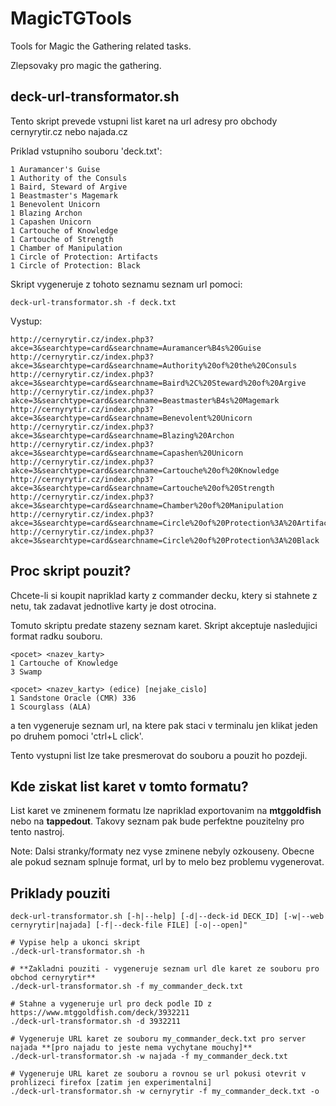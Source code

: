 # MagicTGTools
Tools for Magic the Gathering related tasks.

Zlepsovaky pro magic the gathering.

## deck-url-transformator.sh
Tento skript prevede vstupni list karet na url adresy pro obchody cernyrytir.cz nebo najada.cz

Priklad vstupniho souboru 'deck.txt':
```
1 Auramancer's Guise
1 Authority of the Consuls
1 Baird, Steward of Argive
1 Beastmaster's Magemark
1 Benevolent Unicorn
1 Blazing Archon
1 Capashen Unicorn
1 Cartouche of Knowledge
1 Cartouche of Strength
1 Chamber of Manipulation
1 Circle of Protection: Artifacts
1 Circle of Protection: Black
```

Skript vygeneruje z tohoto seznamu seznam url pomoci:
```
deck-url-transformator.sh -f deck.txt
```

Vystup:
```
http://cernyrytir.cz/index.php3?akce=3&searchtype=card&searchname=Auramancer%B4s%20Guise
http://cernyrytir.cz/index.php3?akce=3&searchtype=card&searchname=Authority%20of%20the%20Consuls
http://cernyrytir.cz/index.php3?akce=3&searchtype=card&searchname=Baird%2C%20Steward%20of%20Argive
http://cernyrytir.cz/index.php3?akce=3&searchtype=card&searchname=Beastmaster%B4s%20Magemark
http://cernyrytir.cz/index.php3?akce=3&searchtype=card&searchname=Benevolent%20Unicorn
http://cernyrytir.cz/index.php3?akce=3&searchtype=card&searchname=Blazing%20Archon
http://cernyrytir.cz/index.php3?akce=3&searchtype=card&searchname=Capashen%20Unicorn
http://cernyrytir.cz/index.php3?akce=3&searchtype=card&searchname=Cartouche%20of%20Knowledge
http://cernyrytir.cz/index.php3?akce=3&searchtype=card&searchname=Cartouche%20of%20Strength
http://cernyrytir.cz/index.php3?akce=3&searchtype=card&searchname=Chamber%20of%20Manipulation
http://cernyrytir.cz/index.php3?akce=3&searchtype=card&searchname=Circle%20of%20Protection%3A%20Artifacts
http://cernyrytir.cz/index.php3?akce=3&searchtype=card&searchname=Circle%20of%20Protection%3A%20Black
```

## Proc skript pouzit?

Chcete-li si koupit napriklad karty z commander decku, ktery si stahnete z netu, tak zadavat jednotlive karty je dost otrocina.

Tomuto skriptu predate stazeny seznam karet. Skript akceptuje nasledujici format radku souboru.
```
<pocet> <nazev_karty>
1 Cartouche of Knowledge
3 Swamp

<pocet> <nazev_karty> (edice) [nejake_cislo]
1 Sandstone Oracle (CMR) 336
1 Scourglass (ALA)
```
a ten vygeneruje seznam url, na ktere pak staci v terminalu jen klikat jeden po druhem pomoci 'ctrl+L click'.

Tento vystupni list lze take presmerovat do souboru a pouzit ho pozdeji.


## Kde ziskat list karet v tomto formatu?
List karet ve zminenem formatu lze napriklad exportovanim na **mtggoldfish** nebo na **tappedout**. Takovy seznam pak bude perfektne pouzitelny pro tento nastroj.

Note: Dalsi stranky/formaty nez vyse zminene nebyly ozkouseny. Obecne ale pokud seznam splnuje format, url by to melo bez problemu vygenerovat.


## Priklady pouziti
```
deck-url-transformator.sh [-h|--help] [-d|--deck-id DECK_ID] [-w|--web cernyrytir|najada] [-f|--deck-file FILE] [-o|--open]"

# Vypise help a ukonci skript
./deck-url-transformator.sh -h

# **Zakladni pouziti - vygeneruje seznam url dle karet ze souboru pro obchod cernyrytir**
./deck-url-transformator.sh -f my_commander_deck.txt

# Stahne a vygeneruje url pro deck podle ID z https://www.mtggoldfish.com/deck/3932211
./deck-url-transformator.sh -d 3932211

# Vygeneruje URL karet ze souboru my_commander_deck.txt pro server najada **[pro najadu to jeste nema vychytane mouchy]**
./deck-url-transformator.sh -w najada -f my_commander_deck.txt

# Vygeneruje URL karet ze souboru a rovnou se url pokusi otevrit v prohlizeci firefox [zatim jen experimentalni]
./deck-url-transformator.sh -w cernyrytir -f my_commander_deck.txt -o
```


